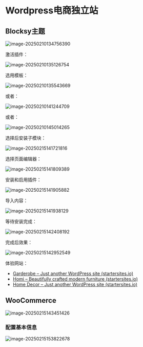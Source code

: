 # Wordpress电商独立站

## Blocksy主题

![image-20250210134756390](img/WordPress电商独立站/image-20250210134756390.png)

激活插件：

![image-20250210135126754](img/WordPress电商独立站/image-20250210135126754.png)

选用模板：

![image-20250210135543669](img/WordPress电商独立站/image-20250210135543669.png)

或者：

![image-20250210141244709](img/WordPress电商独立站/image-20250210141244709.png)

或者：

![image-20250210145014265](img/WordPress电商独立站/image-20250210145014265.png)

选择后安装子模块：

![image-20250215141721816](img/WordPress电商独立站/image-20250215141721816.png)

选择页面编辑器：

![image-20250215141809389](img/WordPress电商独立站/image-20250215141809389.png)

安装和启用插件：

![image-20250215141905882](img/WordPress电商独立站/image-20250215141905882.png)

导入内容：

![image-20250215141938129](img/WordPress电商独立站/image-20250215141938129.png)

等待安装完成：

![image-20250215142408192](img/WordPress电商独立站/image-20250215142408192.png)

完成后效果：

![image-20250215142952549](img/WordPress电商独立站/image-20250215142952549.png)

体验网站：

- [Garderobe – Just another WordPress site (startersites.io)](https://startersites.io/blocksy/garderobe/)
- [Homi – Beautifully crafted modern furniture (startersites.io)](https://startersites.io/blocksy/homi/)
- [Home Decor – Just another WordPress site (startersites.io)](https://startersites.io/blocksy/home-decor/)

## WooCommerce

![image-20250215143451426](img/WordPress电商独立站/image-20250215143451426.png)

### 配置基本信息

![image-20250215153822678](img/WordPress电商独立站/image-20250215153822678.png)